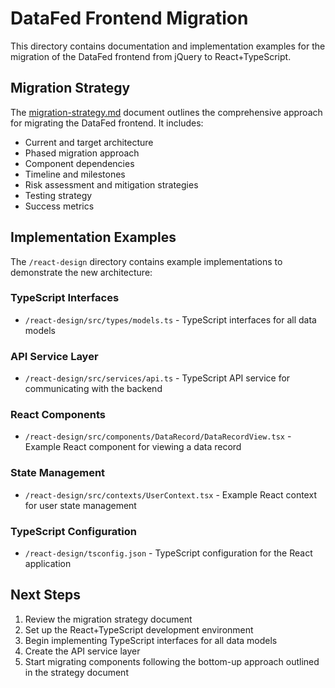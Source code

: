 # DataFed Frontend Migration

This directory contains documentation and implementation examples for the migration of the DataFed frontend from jQuery to React+TypeScript.

## Migration Strategy

The [migration-strategy.md](migration_strategy.md) document outlines the comprehensive approach for migrating the DataFed frontend. It includes:

- Current and target architecture
- Phased migration approach
- Component dependencies
- Timeline and milestones
- Risk assessment and mitigation strategies
- Testing strategy
- Success metrics

## Implementation Examples

The `/react-design` directory contains example implementations to demonstrate the new architecture:

### TypeScript Interfaces

- `/react-design/src/types/models.ts` - TypeScript interfaces for all data models

### API Service Layer

- `/react-design/src/services/api.ts` - TypeScript API service for communicating with the backend

### React Components

- `/react-design/src/components/DataRecord/DataRecordView.tsx` - Example React component for viewing a data record

### State Management

- `/react-design/src/contexts/UserContext.tsx` - Example React context for user state management

### TypeScript Configuration

- `/react-design/tsconfig.json` - TypeScript configuration for the React application

## Next Steps

1. Review the migration strategy document
2. Set up the React+TypeScript development environment
3. Begin implementing TypeScript interfaces for all data models
4. Create the API service layer
5. Start migrating components following the bottom-up approach outlined in the strategy document